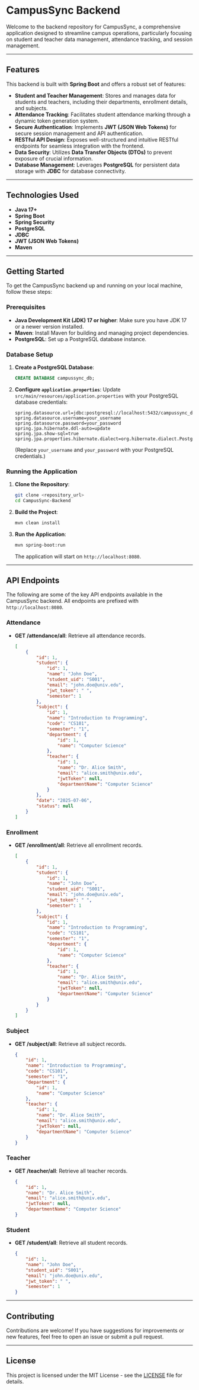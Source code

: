 # CampusSync Backend

Welcome to the backend repository for CampusSync, a comprehensive application designed to streamline campus operations, particularly focusing on student and teacher data management, attendance tracking, and session management.

---

## Features

This backend is built with **Spring Boot** and offers a robust set of features:

* **Student and Teacher Management**: Stores and manages data for students and teachers, including their departments, enrollment details, and subjects.
* **Attendance Tracking**: Facilitates student attendance marking through a dynamic token generation system.
* **Secure Authentication**: Implements **JWT (JSON Web Tokens)** for secure session management and API authentication.
* **RESTful API Design**: Exposes well-structured and intuitive RESTful endpoints for seamless integration with the frontend.
* **Data Security**: Utilizes **Data Transfer Objects (DTOs)** to prevent exposure of crucial information.
* **Database Management**: Leverages **PostgreSQL** for persistent data storage with **JDBC** for database connectivity.

---

## Technologies Used

* **Java 17+**
* **Spring Boot**
* **Spring Security**
* **PostgreSQL**
* **JDBC**
* **JWT (JSON Web Tokens)**
* **Maven**

---

## Getting Started

To get the CampusSync backend up and running on your local machine, follow these steps:

### Prerequisites

* **Java Development Kit (JDK) 17 or higher**: Make sure you have JDK 17 or a newer version installed.
* **Maven**: Install Maven for building and managing project dependencies.
* **PostgreSQL**: Set up a PostgreSQL database instance.

### Database Setup

1.  **Create a PostgreSQL Database**:
    ```sql
    CREATE DATABASE campussync_db;
    ```
2.  **Configure `application.properties`**:
    Update `src/main/resources/application.properties` with your PostgreSQL database credentials:

    ```properties
    spring.datasource.url=jdbc:postgresql://localhost:5432/campussync_db
    spring.datasource.username=your_username
    spring.datasource.password=your_password
    spring.jpa.hibernate.ddl-auto=update
    spring.jpa.show-sql=true
    spring.jpa.properties.hibernate.dialect=org.hibernate.dialect.PostgreSQLDialect
    ```
    (Replace `your_username` and `your_password` with your PostgreSQL credentials.)

### Running the Application

1.  **Clone the Repository**:
    ```bash
    git clone <repository_url>
    cd CampusSync-Backend
    ```
2.  **Build the Project**:
    ```bash
    mvn clean install
    ```
3.  **Run the Application**:
    ```bash
    mvn spring-boot:run
    ```
    The application will start on `http://localhost:8080`.

---

## API Endpoints

The following are some of the key API endpoints available in the CampusSync backend. All endpoints are prefixed with `http://localhost:8080`.

### Attendance

* **GET /attendance/all**: Retrieve all attendance records.

    ```json
    [
        {
            "id": 1,
            "student": {
                "id": 1,
                "name": "John Doe",
                "student_uid": "S001",
                "email": "john.doe@univ.edu",
                "jwt_token": " ",
                "semester": 1
            },
            "subject": {
                "id": 1,
                "name": "Introduction to Programming",
                "code": "CS101",
                "semester": "1",
                "department": {
                    "id": 1,
                    "name": "Computer Science"
                },
                "teacher": {
                    "id": 1,
                    "name": "Dr. Alice Smith",
                    "email": "alice.smith@univ.edu",
                    "jwtToken": null,
                    "departmentName": "Computer Science"
                }
            },
            "date": "2025-07-06",
            "status": null
        }
    ]
    ```

### Enrollment

* **GET /enrollment/all**: Retrieve all enrollment records.

    ```json
    [
        {
            "id": 1,
            "student": {
                "id": 1,
                "name": "John Doe",
                "student_uid": "S001",
                "email": "john.doe@univ.edu",
                "jwt_token": " ",
                "semester": 1
            },
            "subject": {
                "id": 1,
                "name": "Introduction to Programming",
                "code": "CS101",
                "semester": "1",
                "department": {
                    "id": 1,
                    "name": "Computer Science"
                },
                "teacher": {
                    "id": 1,
                    "name": "Dr. Alice Smith",
                    "email": "alice.smith@univ.edu",
                    "jwtToken": null,
                    "departmentName": "Computer Science"
                }
            }
        }
    ]
    ```

### Subject

* **GET /subject/all**: Retrieve all subject records.

    ```json
    {
        "id": 1,
        "name": "Introduction to Programming",
        "code": "CS101",
        "semester": "1",
        "department": {
            "id": 1,
            "name": "Computer Science"
        },
        "teacher": {
            "id": 1,
            "name": "Dr. Alice Smith",
            "email": "alice.smith@univ.edu",
            "jwtToken": null,
            "departmentName": "Computer Science"
        }
    }
    ```

### Teacher

* **GET /teacher/all**: Retrieve all teacher records.

    ```json
    {
        "id": 1,
        "name": "Dr. Alice Smith",
        "email": "alice.smith@univ.edu",
        "jwtToken": null,
        "departmentName": "Computer Science"
    }
    ```

### Student

* **GET /student/all**: Retrieve all student records.

    ```json
    {
        "id": 1,
        "name": "John Doe",
        "student_uid": "S001",
        "email": "john.doe@univ.edu",
        "jwt_token": " ",
        "semester": 1
    }
    ```

---

## Contributing

Contributions are welcome! If you have suggestions for improvements or new features, feel free to open an issue or submit a pull request.

---

## License

This project is licensed under the MIT License - see the [LICENSE](LICENSE) file for details.
